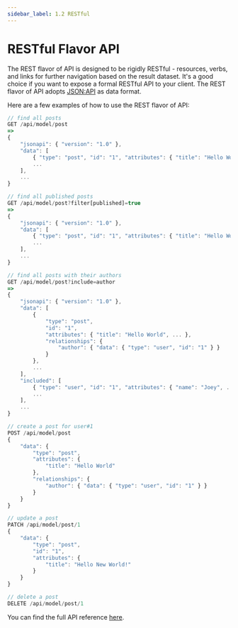 ```yaml
---
sidebar_label: 1.2 RESTful
---
```


# RESTful Flavor API

The REST flavor of API is designed to be rigidly RESTful - resources, verbs, and links for further navigation based on the result dataset. It's a good choice if you want to expose a formal RESTful API to your client. The REST flavor of API adopts [JSON:API](https://jsonapi.org/format/) as data format.

Here are a few examples of how to use the REST flavor of API:

```ts
// find all posts
GET /api/model/post
=> 
{
    "jsonapi": { "version": "1.0" },
    "data": [
        { "type": "post", "id": "1", "attributes": { "title": "Hello World", ... }, ... },
        ...
    ],
    ...
}

// find all published posts
GET /api/model/post?filter[published]=true
=>
{
    "jsonapi": { "version": "1.0" },
    "data": [
        { "type": "post", "id": "1", "attributes": { "title": "Hello World", ... }, ... },
        ...
    ],
    ...
}

// find all posts with their authors
GET /api/model/post?include=author
=>
{
    "jsonapi": { "version": "1.0" },
    "data": [
        { 
            "type": "post", 
            "id": "1", 
            "attributes": { "title": "Hello World", ... },
            "relationships": {
                "author": { "data": { "type": "user", "id": "1" } }
            }
        },
        ...
    ],
    "included": [
        { "type": "user", "id": "1", "attributes": { "name": "Joey", ... } },
        ...
    ],
    ...
}

// create a post for user#1
POST /api/model/post
{
    "data": {
        "type": "post",
        "attributes": {
            "title": "Hello World"
        },
        "relationships": {
            "author": { "data": { "type": "user", "id": "1" } }
        }
    }
}

// update a post
PATCH /api/model/post/1
{
    "data": {
        "type": "post",
        "id": "1",
        "attributes": {
            "title": "Hello New World!"
        }
    }
}

// delete a post
DELETE /api/model/post/1
```

You can find the full API reference [here](/docs/reference/server-adapters/api-handlers/rest).
